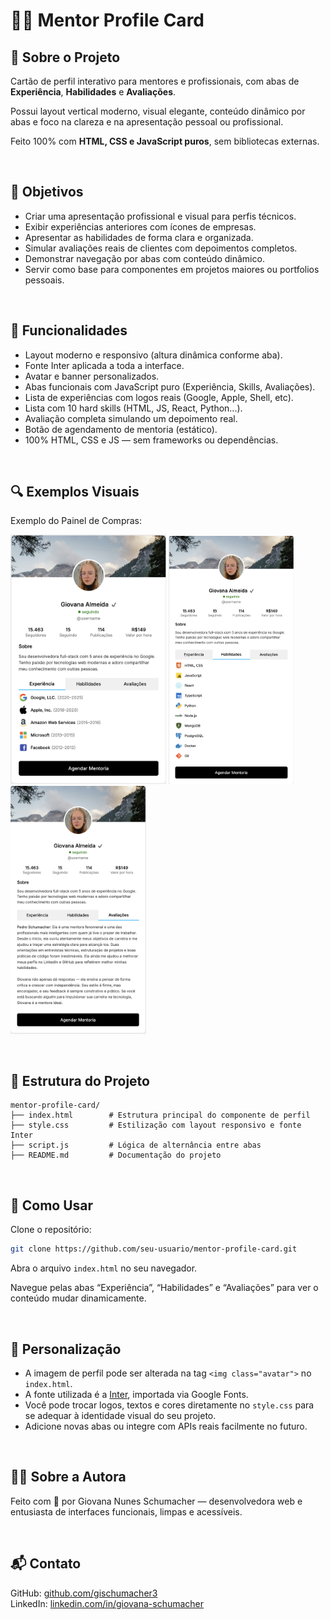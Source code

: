 # 🧑‍💼 Mentor Profile Card

## 📌 Sobre o Projeto  
Cartão de perfil interativo para mentores e profissionais, com abas de **Experiência**, **Habilidades** e **Avaliações**.
<br>

Possui layout vertical moderno, visual elegante, conteúdo dinâmico por abas e foco na clareza e na apresentação pessoal ou profissional. 
<br>

Feito 100% com **HTML, CSS e JavaScript puros**, sem bibliotecas externas.

<br>

## 🎯 Objetivos

- Criar uma apresentação profissional e visual para perfis técnicos.
- Exibir experiências anteriores com ícones de empresas.
- Apresentar as habilidades de forma clara e organizada.
- Simular avaliações reais de clientes com depoimentos completos.
- Demonstrar navegação por abas com conteúdo dinâmico.
- Servir como base para componentes em projetos maiores ou portfolios pessoais.

<br>

## 🧩 Funcionalidades

- Layout moderno e responsivo (altura dinâmica conforme aba).
- Fonte Inter aplicada a toda a interface.
- Avatar e banner personalizados.
- Abas funcionais com JavaScript puro (Experiência, Skills, Avaliações).
- Lista de experiências com logos reais (Google, Apple, Shell, etc).
- Lista com 10 hard skills (HTML, JS, React, Python...).
- Avaliação completa simulando um depoimento real.
- Botão de agendamento de mentoria (estático).
- 100% HTML, CSS e JS — sem frameworks ou dependências.

<br>

## 🔍 Exemplos Visuais

Exemplo do Painel de Compras:
<br>

<p align="left">
  <img src="exemplos/img1.png" alt="Exemplo do Componente de Upload" width="249"/>
  <img src="exemplos/img2.png" alt="Exemplo do Componente de Upload" width="200"/>
  <img src="exemplos/img3.png" alt="Exemplo do Componente de Upload" width="217"/>
</p>

<br>

## 📁 Estrutura do Projeto

```
mentor-profile-card/
├── index.html        # Estrutura principal do componente de perfil
├── style.css         # Estilização com layout responsivo e fonte Inter
├── script.js         # Lógica de alternância entre abas
├── README.md         # Documentação do projeto
```

<br>

## 🚀 Como Usar

Clone o repositório:

```bash
git clone https://github.com/seu-usuario/mentor-profile-card.git
```

Abra o arquivo `index.html` no seu navegador.

Navegue pelas abas “Experiência”, “Habilidades” e “Avaliações” para ver o conteúdo mudar dinamicamente.

<br>

## 🎨 Personalização

- A imagem de perfil pode ser alterada na tag `<img class="avatar">` no `index.html`.
- A fonte utilizada é a [Inter](https://fonts.google.com/specimen/Inter), importada via Google Fonts.
- Você pode trocar logos, textos e cores diretamente no `style.css` para se adequar à identidade visual do seu projeto.
- Adicione novas abas ou integre com APIs reais facilmente no futuro.

<br>

## 👩‍💻 Sobre a Autora

Feito com 💜 por Giovana Nunes Schumacher — desenvolvedora web e entusiasta de interfaces funcionais, limpas e acessíveis.

<br>

## 📬 Contato

GitHub: [github.com/gischumacher3](https://github.com/gischumacher3)  
LinkedIn: [linkedin.com/in/giovana-schumacher](https://linkedin.com/in/giovana-schumacher)
